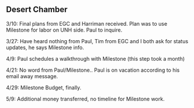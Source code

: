 Desert Chamber
--
3/10: Final plans from EGC and Harriman received. Plan was to use Milestone for labor on UNH side. Paul to inquire.

3/27: Have heard nothing from Paul, Tim from EGC and I both ask for status updates, he says Milestone info.

4/9: Paul schedules a walkthrough with Milestone (this step took a month)

4/21: No word from Paul/Milestone.. Paul is on vacation according to his email away message.

4/29: Milestone Budget, finally.

5/9: Additional money transferred, no timeline for Milestone work.
